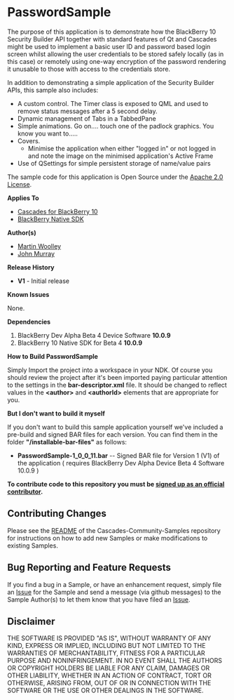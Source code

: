 # PasswordSample

The purpose of this application is to demonstrate how the BlackBerry 10 Security Builder API together with standard features of Qt and Cascades might be used to implement a basic user ID and password based login screen whilst allowing the user credentials to be stored safely locally (as in this case) or remotely using one-way encryption of the password rendering it unusable to those with access to the credentials store.

In addition to demonstrating a simple application of the Security Builder APIs, this sample also includes:

* A custom control. The Timer class is exposed to QML and used to remove status messages after a 5 second delay.
* Dynamic management of Tabs in a TabbedPane
* Simple animations. Go on.... touch one of the padlock graphics. You know you want to.....
* Covers.
  * Minimise the application when either "logged in" or not logged in and note the image on the minimised application's Active Frame 
* Use of QSettings for simple persistent storage of name/value pairs
 
The sample code for this application is Open Source under 
the [Apache 2.0 License](http://www.apache.org/licenses/LICENSE-2.0.html).

**Applies To**

* [Cascades for BlackBerry 10](https://developer.blackberry.com/cascades/)
* [BlackBerry Native SDK](http://developer.blackberry.com/native/)

**Author(s)** 

* [Martin Woolley](https://github.com/mdwoolley)
* [John Murray](https://github.com/jcmurray)

**Release History**

* **V1** - Initial release

**Known Issues**

None.

**Dependencies**

1. BlackBerry Dev Alpha Beta 4 Device Software **10.0.9**
1. BlackBerry 10 Native SDK for Beta 4 **10.0.9**

**How to Build PasswordSample**

Simply Import the project into a workspace in your NDK. Of course you should review the project after it's been imported paying particular attention to the settings in the **bar-descriptor.xml** file. It should be changed to reflect values in the **&lt;author&gt;** and **&lt;authorId&gt;** elements that are appropriate for you.
 
**But I don't want to build it myself**

If you don't want to build this sample application yourself we've included a 
pre-build and signed BAR files for each version. You can find them in the 
folder **"/installable-bar-files"** as follows:

* **PasswordSample-1\_0\_0\_11.bar** -- Signed BAR file for Version 1 (V1) of the application ( requires BlackBerry Dev Alpha Device Beta 4 Software 10.0.9 )

**To contribute code to this repository you must be [signed up as an 
official contributor](http://blackberry.github.com/howToContribute.html).**


## Contributing Changes

Please see the [README](https://github.com/blackberry/Cascades-Community-Samples/blob/master/README.md) 
of the Cascades-Community-Samples repository for instructions on how to add new Samples or 
make modifications to existing Samples.


## Bug Reporting and Feature Requests

If you find a bug in a Sample, or have an enhancement request, simply file 
an [Issue](https://github.com/blackberry/Cascades-Community-Samples/issues) for 
the Sample and send a message (via github messages) to the Sample Author(s) to let 
them know that you have filed an [Issue](https://github.com/blackberry/Cascades-Community-Samples/issues).


## Disclaimer

THE SOFTWARE IS PROVIDED "AS IS", WITHOUT WARRANTY OF ANY KIND, EXPRESS OR IMPLIED, INCLUDING 
BUT NOT LIMITED TO THE WARRANTIES OF MERCHANTABILITY, FITNESS FOR A PARTICULAR PURPOSE 
AND NONINFRINGEMENT. IN NO EVENT SHALL THE AUTHORS OR COPYRIGHT HOLDERS BE LIABLE FOR 
ANY CLAIM, DAMAGES OR OTHER LIABILITY, WHETHER IN AN ACTION OF CONTRACT, TORT OR 
OTHERWISE, ARISING FROM, OUT OF OR IN CONNECTION WITH THE SOFTWARE OR THE USE OR 
OTHER DEALINGS IN THE SOFTWARE.